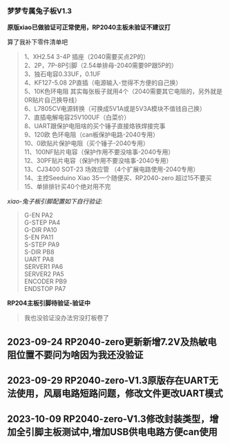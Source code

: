 <!--
 * @Author: Mjf
 * @Date: 2023-09-16 18:54:57
 * @LastEditTime: 2023-10-09 20:34:49
 * @LastEditors: Win_VScode
 * @Description: 
 * @FilePath: \undefinedf:\download\TradRack_Beta-main\STLs\TradRack_Beta-main-mod\TradRack_Beta-main-mod\兔子板可打板\readme.md
 * 版权声明暂无
-->
### 梦梦专属兔子板V1.3
**原版xiao已做验证可正常使用，RP2040主板未验证不建议打**  

算了我补下零件清单吧
> 1、XH2.54  3-4P 插座（2040需要买点2P的）  
2、2P，7P-8P引脚（2.54单排母-2040需要9P跟5P的）  
3、独石电容0.33UF，0.1UF   
4、KF127-5.08 2P直插（电源输入-觉得不方便的自己换）  
5、10K色环电阻 其实每张板子就用4个（2040需要其它电阻的，另外就是0R贴片自己换导线）  
6、L7805CV电源转换（可换成5V1A或是5V3A模块不值钱自己换）  
7、直插电解电容25V100UF（白菜价）  
8、UART跟保护电阻啥的买个锤子直接烙铁焊接完事  
9、120欧 色环电阻（can板保护电路-2040专用）  
10、0欧贴片保护电阻（买个锤子-2040专用）  
11、100NF贴片电容（保护作用不要没啥事-2040专用）  
12、30PF贴片电容（保护作用不要没啥事-2040专用）  
13、CJ3400 SOT-23 场效应管  （4个扩展电路使用-2040专用）  
14、主控Seeduino Xiao  35一个随便买、RP2040-zero 超过15不要买  
15、单排排针买40个绝对用不完  

*xiao-兔子板引脚配置如下自行验证:*
>   G-EN PA2  
    G-STEP PA4  
    G-DIR PA10  
    S-EN PA11  
    S-STEP PA9  
    S-DIR PB8  
    UART PA8  
    SERVER1 PA6  
    SERVER2 PA5  
    ENCODER PB9  
    ENDSTOP PA7  

**RP204主板引脚待验证-验证中**
> 我也没验证没办法穷没打板卷了   
##  2023-09-24 RP2040-zero更新新增7.2V及热敏电阻位置不要问为啥因为我还没验证  
##  2023-09-29 RP2040-zero-V1.3原版存在UART无法使用，风扇电路短路问题，修改文件更改UART模式  
##  2023-10-09 RP2040-zero-V1.3修改封装类型，增加全引脚主板测试中,增加USB供电电路方便can使用     

